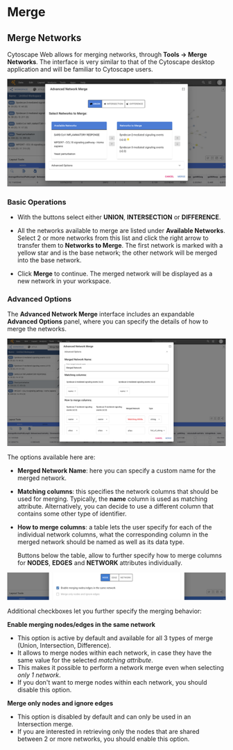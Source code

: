 Merge
====================
<a id="merge"> </a>

<a id="merge_networks"> </a>
## Merge Networks

Cytoscape Web allows for merging networks, through **Tools → Merge Networks**. The interface is very similar to that of the Cytoscape desktop application and will be familiar to Cytoscape users. 

![](_static/images/Merge/merge_networks_1.png)

<a id="basic_operations"> </a>
### Basic Operations

-    With the buttons select either **UNION**, **INTERSECTION** or **DIFFERENCE**.

-    All the networks available to merge are listed under **Available Networks**.
     Select 2 or more networks from this list and click the right arrow to transfer
     them to **Networks to Merge**. The first network is marked with a yellow star and is the base network; the other network will 
     be merged into the base network.
     
-    Click **Merge** to continue. The merged network will be displayed as a new network in your workspace.

<a id="advanced_options"> </a>
### Advanced Options

The **Advanced Network Merge** interface includes an expandable
**Advanced Options** panel, where you can specify the details of
how to merge the networks.

![](_static/images/Merge/merge_networks_2.png)

The options available here are:

-    **Merged Network Name**: here you can specify a custom name for the merged network.

-    **Matching columns**: this specifies the network columns that should
     be used for merging. Typically, the **name** column is used as matching attribute.
     Alternatively, you can decide to use a different column that contains some other type of identifier.

-    **How to merge columns**: a table lets the user specify for each of
     the individual network columns, what the corresponding column in the
     merged network should be named as well as its data type.

     Buttons below the table, allow to further specify how to merge columns for **NODES**, **EDGES** and **NETWORK** attributes individually.

![](_static/images/Merge/merge_collapse_nodes.png)

Additional checkboxes let you further specify the merging behavior:

**Enable merging nodes/edges in the same network**
-   This option is active by default and available for all 3 types of merge (Union, Intersection, Difference).
-   It allows to merge nodes within each network, in case they have the same value for the selected *matching attribute*.
-   This makes it possible to perform a network merge even when selecting *only 1 network*.
-   If you don't want to merge nodes within each network, you should disable this option.

**Merge only nodes and ignore edges**
-   This option is disabled by default and can only be used in an Intersection merge.
-   If you are interested in retrieving only the nodes that are shared between 2 or more networks, you should enable this option.






